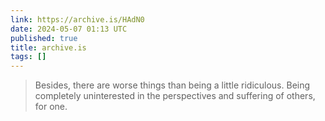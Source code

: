 ```yaml
---
link: https://archive.is/HAdN0
date: 2024-05-07 01:13 UTC
published: true
title: archive.is
tags: []
---
```


> Besides, there are worse things than being a little ridiculous. Being completely uninterested in the perspectives and suffering of others, for one.

